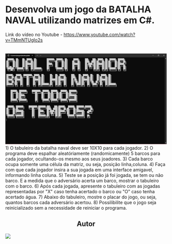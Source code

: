 # Desenvolva um jogo da BATALHA NAVAL utilizando matrizes em C#. 
Link do vídeo no Youtube - https://www.youtube.com/watch?v=TMmNTUgIo2s
<br>
<br>    
<img src = "./img/Captura de tela 2023-10-17 184602.png">
    1) O tabuleiro da batalha naval deve ser 10X10 para cada jogador.
    2) O programa deve espalhar aleatóriamente (randomicamente) 5 barcos para cada jogador,
       ocultando-os mesmo aos seus joadores.
    3) Cada barco ocupa somente uma célula da matriz, ou seja, posição linha,coluna.
    4) Faça com que cada jogador insira a sua jogada em uma interface amigavel, informando linha coluna.
    5) Teste se a posição já foi jogada, se tem ou não barco. E a medida que o adversário acerta um barco, mostrar o tabuleiro com o barco.
    6) Após cada jogada, apresente o tabuleiro com as jogadas representadas por "X" caso tenha acertado o barco ou "O" caso tenha acertado água.
    7) Abaixo do tabuleiro, mostre o placar do jogo, ou seja, quantos barcos cada adversário acertou. 
    8) Possilibilite que o jogo seja reinicializado sem a necessidade de reiniciar o programa. 


<h2 align="center">Autor</h2>
<a href="https://github.com/IsaquePemasi/"><img src="https://avatars.githubusercontent.com/u/76749511?v=4" width=115></a>

